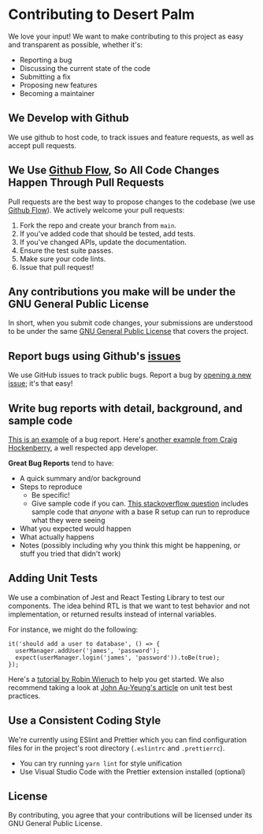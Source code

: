 # Contributing to Desert Palm

We love your input! We want to make contributing to this project as easy and transparent as possible, whether it's:

- Reporting a bug
- Discussing the current state of the code
- Submitting a fix
- Proposing new features
- Becoming a maintainer

## We Develop with Github

We use github to host code, to track issues and feature requests, as well as accept pull requests.

## We Use [Github Flow](https://guides.github.com/introduction/flow/index.html), So All Code Changes Happen Through Pull Requests

Pull requests are the best way to propose changes to the codebase (we use [Github Flow](https://guides.github.com/introduction/flow/index.html)). We actively welcome your pull requests:

1. Fork the repo and create your branch from `main`.
2. If you've added code that should be tested, add tests.
3. If you've changed APIs, update the documentation.
4. Ensure the test suite passes.
5. Make sure your code lints.
6. Issue that pull request!

## Any contributions you make will be under the GNU General Public License

In short, when you submit code changes, your submissions are understood to be under the same [GNU General Public License](https://www.gnu.org/licenses/gpl-3.0.en.html) that covers the project.

## Report bugs using Github's [issues](https://github.com/desert-palm/desert-palm-api/issues)

We use GitHub issues to track public bugs. Report a bug by [opening a new issue](https://github.com/desert-palm/desert-palm-api/issues/new); it's that easy!

## Write bug reports with detail, background, and sample code

[This is an example](http://stackoverflow.com/q/12488905/180626) of a bug report. Here's [another example from Craig Hockenberry](http://www.openradar.me/11905408), a well respected app developer.

**Great Bug Reports** tend to have:

- A quick summary and/or background
- Steps to reproduce
  - Be specific!
  - Give sample code if you can. [This stackoverflow question](http://stackoverflow.com/q/12488905/180626) includes sample code that _anyone_ with a base R setup can run to reproduce what they were seeing
- What you expected would happen
- What actually happens
- Notes (possibly including why you think this might be happening, or stuff you tried that didn't work)

## Adding Unit Tests

We use a combination of Jest and React Testing Library to test our components. The idea behind RTL is that we want to test behavior and not implementation, or returned results instead of internal variables.

For instance, we might do the following:

```
it('should add a user to database', () => {
  userManager.addUser('james', 'password');
  expect(userManager.login('james', 'password')).toBe(true);
});
```

Here's a [tutorial by Robin Wieruch](https://www.robinwieruch.de/react-testing-library) to help you get started. We also recommend taking a look at [John Au-Yeung's article](https://javascript.plainenglish.io/javascript-unit-test-best-practices-testing-behavior-4d1fd46ae03d) on unit test best practices.

## Use a Consistent Coding Style

We're currently using ESlint and Prettier which you can find configuration files for in the project's root directory (`.eslintrc` and `.prettierrc`).

- You can try running `yarn lint` for style unification
- Use Visual Studio Code with the Prettier extension installed (optional)

## License

By contributing, you agree that your contributions will be licensed under its GNU General Public License.
